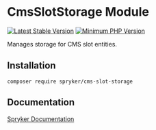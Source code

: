 # CmsSlotStorage Module
[![Latest Stable Version](https://poser.pugx.org/spryker/cms-slot-storage/v/stable.svg)](https://packagist.org/packages/spryker/cms-slot-storage)
[![Minimum PHP Version](https://img.shields.io/badge/php-%3E%3D%207.4-8892BF.svg)](https://php.net/)

Manages storage for CMS slot entities.

## Installation

```
composer require spryker/cms-slot-storage
```

## Documentation

[Spryker Documentation](https://documentation.spryker.com/module_guide/overview.htm)
